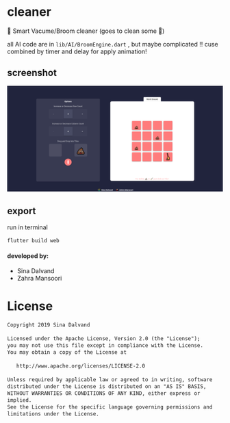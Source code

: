 # cleaner

🧹 Smart Vacume/Broom cleaner (goes to clean some 💩)

all AI code are in `lib/AI/BroomEngine.dart` , but maybe complicated !! cuse combined by timer and delay for apply animation!

## screenshot
<img src="https://github.com/sinadalvand/Cleaner/blob/master/art/art.png" width="720"/>

## export
run in terminal
```
flutter build web
```

#### developed by:
+ Sina Dalvand
+ Zahra Mansoori


# License
    Copyright 2019 Sina Dalvand

    Licensed under the Apache License, Version 2.0 (the "License");
    you may not use this file except in compliance with the License.
    You may obtain a copy of the License at

       http://www.apache.org/licenses/LICENSE-2.0

    Unless required by applicable law or agreed to in writing, software
    distributed under the License is distributed on an "AS IS" BASIS,
    WITHOUT WARRANTIES OR CONDITIONS OF ANY KIND, either express or implied.
    See the License for the specific language governing permissions and
    limitations under the License.